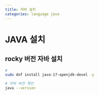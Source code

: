 ```yaml
---
title: 자바 설치
categories: language java
---
```


# JAVA 설치

## rocky 버전 자바 설치

```bash
#
sudo dnf install java-17-openjdk-devel -y

# 자바 버전 확인
java --version
```
